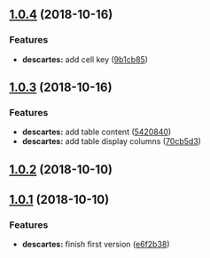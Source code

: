 <a name="1.0.4"></a>
## [1.0.4](https://github.com/petkit-io/ngx-table-descartes/compare/v1.0.3...v1.0.4) (2018-10-16)


### Features

* **descartes:** add cell key ([9b1cb85](https://github.com/petkit-io/ngx-table-descartes/commit/9b1cb85))



<a name="1.0.3"></a>
## [1.0.3](https://github.com/petkit-io/ngx-table-descartes/compare/v1.0.2...v1.0.3) (2018-10-16)


### Features

* **descartes:** add table content ([5420840](https://github.com/petkit-io/ngx-table-descartes/commit/5420840))
* **descartes:** add table display columns ([70cb5d3](https://github.com/petkit-io/ngx-table-descartes/commit/70cb5d3))



<a name="1.0.2"></a>
## [1.0.2](https://github.com/petkit-io/ngx-table-descartes/compare/v1.0.1...v1.0.2) (2018-10-10)



<a name="1.0.1"></a>
## [1.0.1](https://github.com/petkit-io/ngx-table-descartes/compare/e6f2b38...v1.0.1) (2018-10-10)


### Features

* **descartes:** finish first version ([e6f2b38](https://github.com/petkit-io/ngx-table-descartes/commit/e6f2b38))



